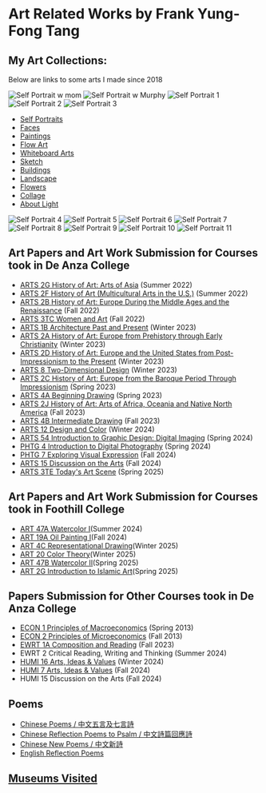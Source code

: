 # Art Related Works by Frank Yung-Fong Tang
## My Art Collections:
Below are links to some arts I made since 2018

![Self Portrait w mom](https://lh3.googleusercontent.com/pw/AL9nZEUt2WG_StkIWF3-lEh_TYqoDhnWx06L847KH6wdak16atAXIYykGIjZnx9UWejgTEE_RDCnRPncJ4onZprQ8kdLR5PIyip94LoHY2ruNGx7T-WTWZSuSe0SGshzCg3vUDf1lqPEmEKO5dm8i1z3lEVjfQ=h150-no)
![Self Portrait w Murphy](https://lh3.googleusercontent.com/pw/AL9nZEUZtAhfcgw2g9iRT_4qudztwiZrRR_E1y3qjS00_wgkSuyYVIj88gJVpouo2-tOVKLhbBWrc-Ug6yp20mKSfUmZTLKu9ikhdPt4N8RTyg2uxi1os-_LJHEs4hUzscyB5AX-ON4LiSD5izTMuIQkYtuVCw=h150-no)
![Self Portrait 1](https://lh3.googleusercontent.com/pw/AL9nZEUtSiB781aas12KeOulBbTMiOs0kJnATSl18g_CmBvFkXuI7HbXsngCurP7SbOyJ0JNgGJJSjBDxtgc6lG5dyLo0WcBjYlJza4ym5ioAijHtqEvYhhmbPIAgMWJFilgWg3Jwsme6RbzCHoDcPwJG0klOQ=h150-no)
![Self Portrait 2](https://lh3.googleusercontent.com/pw/AL9nZEVJnwKzZhKfrGPWoUZRlwmXb1tusavdwY7ki5DV0MsgG5_VSmcXieQe7SsUtxSaOjBe5Pn6-SYqKgt1qkuAT1loaIpb0FRuQWACOBiU3gxivr6vxfQBdjz0-ydFbnuA4YCxzrYzOa_LPj0frx0W3JVaEg=h150-no)
![Self Portrait 3](https://lh3.googleusercontent.com/pw/AL9nZEXyfAFSXgWsAZT03EdwcZShwkjGmg6xzI0li50mVkdaHxrgqbdFKhSgzTsAGyFnzGPv-3GDrTuGDa0AHALzjdalgPuGS-ZO78xscWTMZ_i4VMkYOUzr1FTIwcV2ZBpFpsKR_n7T-mgp1RNaOTWz-K4nLw=h151-no)

* [Self Portraits](https://photos.app.goo.gl/fpPQ2N44MGyPmAmQ7)
* [Faces](https://photos.app.goo.gl/SbwcK9QbXxq3BWxT9)
* [Paintings](https://photos.google.com/share/AF1QipNASVWrZrCqF6noxwyhVYz6pGCW2lXAIDEhbBiTAQ659TUvWfe2Ct-uWqIbH8Flng?key=LTl2U2U4NUprT1R6YWZvS1U0QmJsSHF5OU9uLXNR)
* [Flow Art](https://photos.google.com/share/AF1QipM7I3VPSA7HOh74caPEyLx5tryOoPBNifPdM7N6kjv4HZkQcdMqJxGdTajE-nIbOw?key=UzhpdWc0dndDOTlYb2U0LVZ5OTZLZFNfa3U4UEN3)
* [Whiteboard Arts](https://photos.app.goo.gl/7DhSwzdcgqK6VtBw5)
* [Sketch](https://photos.app.goo.gl/LLw52odJm9WzRwVm7)
* [Buildings](https://photos.app.goo.gl/fCVdJgXETNiWU3vf6)
* [Landscape](https://photos.app.goo.gl/68UxcdKaRPNM6H7q8)
* [Flowers](https://photos.app.goo.gl/ML6y98XUamoPnXMY6)
* [Collage](https://photos.app.goo.gl/Luo2ivDpHcLJSihb8)
* [About Light](https://photos.app.goo.gl/drMJtoMdSAwzgm4K7)

![Self Portrait 4](https://lh3.googleusercontent.com/pw/AL9nZEUBwqw7-uMssdhhsxq7NBVwlxPa4wdKjcHjNeWiBr5ssrxlZq_I-TTRqhgpSaT5Xa5686dsQL0ExW6RpqN8drcDdZtG4MGLl4hUR0dFfVP47Sixd0mNN-TC1ueYW7qLcWr3A07ZDCAVW7BQVV8foV_Blw=h150-no)
![Self Portrait 5](https://lh3.googleusercontent.com/pw/AL9nZEWBcW2klPxJiI8l2W8uLcL-GTjAmiOGejjSRN_SU66F36QarHzzw-m8BtW1ImY1T79sUsf1AF-HZSqRks_jil7kQa3f2bbas-di7LZuuRLqIXoeKowz15EiV3OsrDRMK70csg8WK8KsBJyy0qrmtCvVKA=h150-no)
![Self Portrait 6](https://lh3.googleusercontent.com/pw/AL9nZEX2t16KmTpFlifLuG0RwGGAhw6tqss8rORSBi3cNVMQ5NCm5QucspucVxKZNMkhAgqxan9yQdMG6RJXvgaaifMKfJ58FAUaxun0Ly2HuSKxAW8jDv3LGkLO9DMH8UiuYYgztfQrR21l-UhIj284YnwwFQ=h150-no)
![Self Portrait 7](https://lh3.googleusercontent.com/pw/AL9nZEXMQJrhu8EikgSOq2yc_7dObel5czADjz_9uVWDcEdBKgC9XKExImA4evsJIChJE_b0AqVcWwNc72OiSyMfMuH1QVTW3mBDh5vACH2wUZxppX1vPhyRvAc6pUxiT-e9y9yVnhGz7bq13n_cvDjSkGUiWw=h150-no)
![Self Portrait 8](https://lh3.googleusercontent.com/pw/AL9nZEUQn5ZnxwhcGZvx3r-IKc3NUVQH9di1JS0XhKLGtkAPBdNNbZnsF3vKl954aFdmj7W-cjQgspjD2vSZh_7WtwDCBha0P4pLEGgPDpzBOT8bDNkSWbjHyq7OPBG41gl61VX7v7IMBFfVr7AhmU1-Zn_EAA=h150-no)
![Self Portrait 9](https://lh3.googleusercontent.com/pw/AL9nZEUgWSCG5P2PuNkv3R7WBnBBw9X9hMn2MLb10bT8Zq20c-Q9cOPksWxqYBimTE0WWcetZPTi9vSU9Es3WHwQH1nroYqfpuS1dl8MwtN4vuqrtG6wiy0u9UR4rHXMLAM9C6wYPMw3wUAoYp7ojagQJiQIlg=h150-no)
![Self Portrait 10](https://lh3.googleusercontent.com/pw/AL9nZEWKE6eGwOl-_GrnjLhdXG5WHdUDSoToZXJWxYFGN9iB27xHYf6pBH2jKDSCRmdO3M4MybJ8WbDVEELGYSeJ4iGwpmTorGOJ0Y_lVpHtkevCW_4xFpQfSTLRSP94uhtrF2mkbWw8p6H0mjtrR6A0W1SYjg=h150-no)
![Self Portrait 11](https://lh3.googleusercontent.com/pw/AL9nZEUi9e2gNXDDQgG3eDN2uyjQBnH-0jdFmE-BqK1Yjk0AmqDx1Nmdk5nIHUY-hl47VwGccNUarwCAG7brB5TcAmAeHz6fppsrsTwoxTFMwgIh3sLxoO_rXVR2OO5RvBsEHkD52yQil_Iy8N-5QuTraINcmg=h150-no)

## Art Papers and Art Work Submission for Courses took in De Anza College
* [ARTS 2G History of Art: Arts of Asia](ARTS2G) (Summer 2022)
* [ARTS 2F History of Art (Multicultural Arts in the U.S.)](ARTS2F) (Summer 2022)
* [ARTS 2B History of Art: Europe During the Middle Ages and the Renaissance](ARTS2B) (Fall 2022)
* [ARTS 3TC Women and Art](ARTS3TC) (Fall 2022)
* [ARTS 1B Architecture Past and Present](ARTS1B) (Winter 2023)
* [ARTS 2A History of Art: Europe from Prehistory through Early Christianity](ARTS2A) (Winter 2023)
* [ARTS 2D History of Art: Europe and the United States from Post-Impressionism to the Present](ARTS2D) (Winter 2023)
* [ARTS 8 Two-Dimensional Design](ARTS8) (Winter 2023)
* [ARTS 2C History of Art: Europe from the Baroque Period Through Impressionism](ARTS2C) (Spring 2023)
* [ARTS 4A Beginning Drawing](ARTS4A) (Spring 2023)
* [ARTS 2J History of Art: Arts of Africa, Oceania and Native North America](ARTS2J) (Fall 2023)
* [ARTS 4B Intermediate Drawing](ARTS4B) (Fall 2023)
* [ARTS 12 Design and Color](ARTS12) (Winter 2024)
* [ARTS 54 Introduction to Graphic Design: Digital Imaging](ARTS54) (Spring 2024)
* [PHTG 4 Introduction to Digital Photography](PHTG4) (Spring 2024)
* [PHTG 7 Exploring Visual Expression](PHTG7) (Fall 2024)
* [ARTS 15 Discussion on the Arts](ARTS12) (Fall 2024)
* [ARTS 3TE Today's Art Scene](ARTS3TE) (Spring 2025)

## Art Papers and Art Work Submission for Courses took in Foothill College
* [ART 47A Watercolor I](ART47A)(Summer 2024)
* [ART 19A Oil Painting I](ART19A)(Fall 2024)
* [ART 4C Representational Drawing](ART4C)(Winter 2025)
* [ART 20 Color Theory](ART20)(Winter 2025)
* [ART 47B Watercolor II](ART47B)(Spring 2025)
* [ART 2G Introduction to Islamic Art](ART2G)(Spring 2025)

## Papers Submission for Other Courses took in De Anza College
* [ECON 1 Principles of Macroeconomics](ECON1) (Spring 2013)
* [ECON 2 Principles of Microeconomics](ECON2) (Fall 2013)
* [EWRT 1A Composition and Reading](EWRT1A) (Fall 2023)
* EWRT 2 Critical Reading, Writing and Thinking (Summer 2024)
* [HUMI 16 Arts, Ideas & Values](HUMI16) (Winter 2024)
* [HUMI 7 Arts, Ideas & Values](HUMI7) (Fall 2024)
* HUMI 15 Discussion on the Arts (Fall 2024)


## Poems
* [Chinese Poems / 中文五言及七言詩 ](https://github.com/FrankYFTang/FrankYungFongTangArt/tree/main/ChinesePoems)
* [Chinese Reflection Poems to Psalm / 中文詩篇回應詩](ChineseReflectionPoemstoPsalm.md)
* [Chinese New Poems / 中文新詩 ](https://github.com/FrankYFTang/FrankYungFongTangArt/tree/main/ChineseNewPoems)
* [English Reflection Poems](EnglishReflectionPoemstoPsalm.md)

## [Museums Visited](ArtworkVisits)
